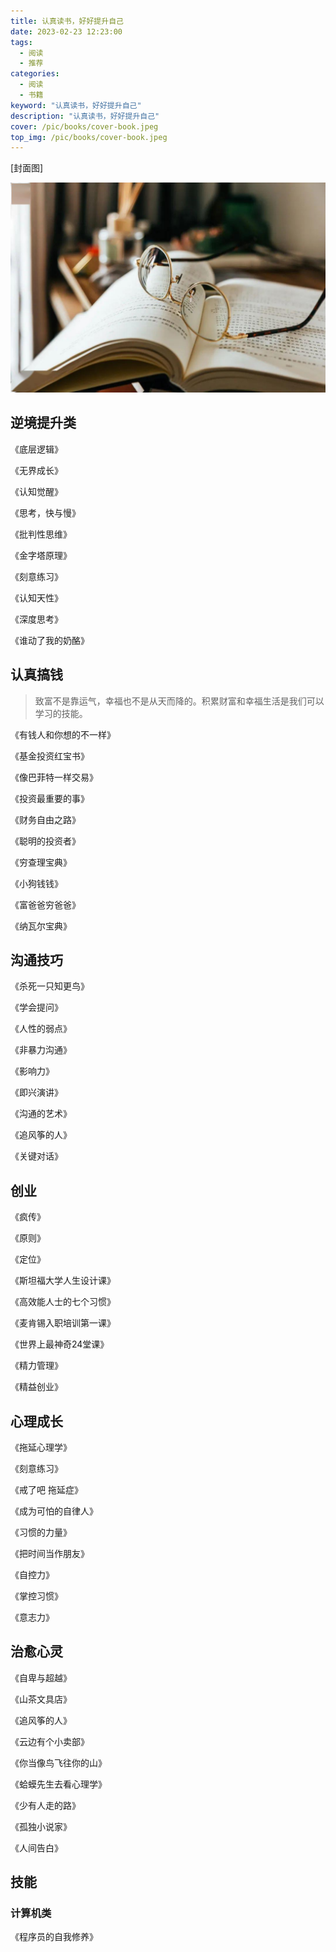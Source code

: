 ```yaml
---
title: 认真读书，好好提升自己
date: 2023-02-23 12:23:00
tags: 
  - 阅读
  - 推荐
categories: 
  - 阅读
  - 书籍
keyword: "认真读书，好好提升自己"
description: "认真读书，好好提升自己"
cover: /pic/books/cover-book.jpeg
top_img: /pic/books/cover-book.jpeg
---
```


[封面图]

![封面图](../pic/books/cover-book.jpeg)

## 逆境提升类

《底层逻辑》

《无界成长》

《认知觉醒》

《思考，快与慢》

《批判性思维》

《金字塔原理》

《刻意练习》

《认知天性》

《深度思考》

《谁动了我的奶酪》


## 认真搞钱
> 致富不是靠运气，幸福也不是从天而降的。积累财富和幸福生活是我们可以学习的技能。


《有钱人和你想的不一样》

《基金投资红宝书》

《像巴菲特一样交易》

《投资最重要的事》

《财务自由之路》

《聪明的投资者》

《穷查理宝典》

《小狗钱钱》

《富爸爸穷爸爸》

《纳瓦尔宝典》

## 沟通技巧

《杀死一只知更鸟》

《学会提问》

《人性的弱点》

《非暴力沟通》

《影响力》

《即兴演讲》

《沟通的艺术》

《追风筝的人》

《关键对话》

## 创业

《疯传》

《原则》

《定位》

《斯坦福大学人生设计课》

《高效能人士的七个习惯》

《麦肯锡入职培训第一课》

《世界上最神奇24堂课》

《精力管理》

《精益创业》

## 心理成长

《拖延心理学》

《刻意练习》

《戒了吧 拖延症》

《成为可怕的自律人》

《习惯的力量》

《把时间当作朋友》

《自控力》

《掌控习惯》

《意志力》

## 治愈心灵

《自卑与超越》

《山茶文具店》

《追风筝的人》

《云边有个小卖部》

《你当像鸟飞往你的山》

《蛤蟆先生去看心理学》

《少有人走的路》

《孤独小说家》

《人间告白》


## 技能

### 计算机类

《程序员的自我修养》